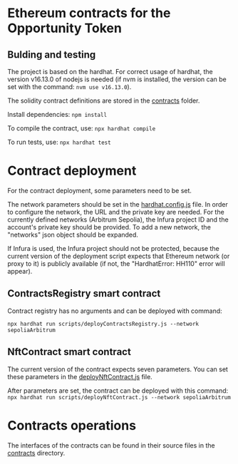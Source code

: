 # Ethereum contracts for the Opportunity Token

## Bulding and testing

The project is based on the hardhat. For correct usage of hardhat, the version v16.13.0 of nodejs is needed (if nvm is installed, the version can be set with the command: `nvm use v16.13.0`).

The solidity contract definitions are stored in the [contracts](nft-contract/contracts) folder.

Install dependencies:
`npm install`

To compile the contract, use: 
`npx hardhat compile`

To run tests, use:
`npx hardhat test`

# Contract deployment

For the contract deployment, some parameters need to be set.  

The network parameters should be set in the [hardhat.config.js](hardhat.config.js) file. In order to configure the network, the URL and the private key are needed. For the currently defined networks (Arbitrum Sepolia), the Infura project ID and the account's private key should be provided.
To add a new network, the "networks" json object should be expanded.


If Infura is used, the Infura project should not be protected, because the current version of the deployment script expects that Ethereum network (or proxy to it) is publicly available (if not, the "HardhatError: HH110" error will appear).   

## ContractsRegistry smart contract

Contract registry has no arguments and can be deployed with command:

`npx hardhat run scripts/deployContractsRegistry.js --network sepoliaArbitrum`

## NftContract smart contract

The current version of the contract expects seven parameters. You can set these parameters in the [deployNftContract.js](nft-contract/scripts/deployNftContract.js) file.  

After parameters are set, the contract can be deployed with this command:
`npx hardhat run scripts/deployNftContract.js --network sepoliaArbitrum`

# Contracts operations

The interfaces of the contracts can be found in their source files in the [contracts](nft-contract/contracts) directory.


